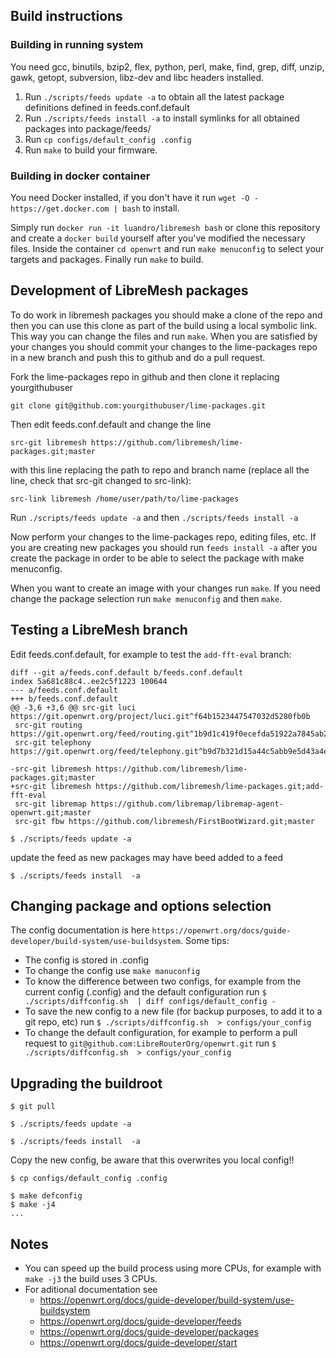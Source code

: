 
## Build instructions

### Building in running system

You need gcc, binutils, bzip2, flex, python, perl, make, find, grep, diff,
unzip, gawk, getopt, subversion, libz-dev and libc headers installed.

1. Run `./scripts/feeds update -a` to obtain all the latest package definitions
defined in feeds.conf.default
2. Run `./scripts/feeds install -a` to install symlinks for all obtained
packages into package/feeds/
3. Run `cp configs/default_config .config`
4. Run `make` to build your firmware.


### Building in docker container

You need Docker installed, if you don't have it run `wget -O - https://get.docker.com | bash` to install.

Simply run `docker run -it luandro/libremesh bash` or clone this repository and create a `docker build` yourself after you've modified the necessary files. Inside the container `cd openwrt` and run `make menuconfig` to select your targets and packages. Finally run `make` to build.


## Development of LibreMesh packages

To do work in libremesh packages you should make a clone of the repo and then
you can use this clone as part of the build using a local symbolic link. This way
you can change the files and run `make`. When you are satisfied by your changes you
should commit your changes to the lime-packages repo in a new branch and push this
to github and do a pull request.

Fork the lime-packages repo in github and then clone it replacing yourgithubuser
```
git clone git@github.com:yourgithubuser/lime-packages.git
```

Then edit feeds.conf.default and change the line

```
src-git libremesh https://github.com/libremesh/lime-packages.git;master
```

with this line replacing the path to repo and branch name (replace all the
line, check that src-git changed to src-link):

```
src-link libremesh /home/user/path/to/lime-packages
```

Run `./scripts/feeds update -a` and then `./scripts/feeds install -a`

Now perform your changes to the lime-packages repo, editing files, etc.
If you are creating new packages you should run `feeds install -a` after you create
the package in order to be able to select the package with make menuconfig.

When you want to create an image with your changes run `make`. If you need change
the package selection run `make menuconfig` and then `make`.

## Testing a LibreMesh branch

Edit feeds.conf.default, for example to test the `add-fft-eval` branch:

```
diff --git a/feeds.conf.default b/feeds.conf.default
index 5a681c88c4..ee2c5f1223 100644
--- a/feeds.conf.default
+++ b/feeds.conf.default
@@ -3,6 +3,6 @@ src-git luci https://git.openwrt.org/project/luci.git^f64b1523447547032d5280fb0b
 src-git routing https://git.openwrt.org/feed/routing.git^1b9d1c419f0ecefda51922a7845ab2183d6acd76
 src-git telephony https://git.openwrt.org/feed/telephony.git^b9d7b321d15a44c5abb9e5d43a4ec78abfd9031b

-src-git libremesh https://github.com/libremesh/lime-packages.git;master
+src-git libremesh https://github.com/libremesh/lime-packages.git;add-fft-eval
 src-git libremap https://github.com/libremap/libremap-agent-openwrt.git;master
 src-git fbw https://github.com/libremesh/FirstBootWizard.git;master
```

```
$ ./scripts/feeds update -a
```

update the feed as new packages may have beed added to a feed
```
$ ./scripts/feeds install  -a
```

## Changing package and options selection

The config documentation is here `https://openwrt.org/docs/guide-developer/build-system/use-buildsystem`.
Some tips:
* The config is stored in .config
* To change the config use `make manuconfig`
* To know the difference between two configs, for example from the current config (.config) and
the default configuration run `$ ./scripts/diffconfig.sh  | diff configs/default_config -`
* To save the new config to a new file (for backup purposes, to add it to a git repo, etc) run
`$ ./scripts/diffconfig.sh  > configs/your_config`
* To change the default configuration, for example to perform a pull request to `git@github.com:LibreRouterOrg/openwrt.git` run
`$ ./scripts/diffconfig.sh  > configs/your_config`


## Upgrading the buildroot

```
$ git pull

$ ./scripts/feeds update -a

$ ./scripts/feeds install  -a
```

Copy the new config, be aware that this overwrites you local config!!
```
$ cp configs/default_config .config
```

```
$ make defconfig
$ make -j4
...
```

## Notes

* You can speed up the build process using more CPUs, for example with `make -j3`
the build uses 3 CPUs.
* For aditional documentation see
  * https://openwrt.org/docs/guide-developer/build-system/use-buildsystem
  * https://openwrt.org/docs/guide-developer/feeds
  * https://openwrt.org/docs/guide-developer/packages
  * https://openwrt.org/docs/guide-developer/start
